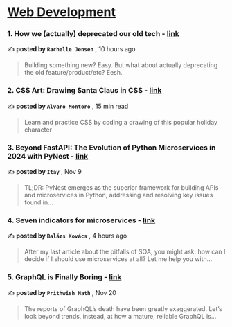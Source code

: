 
<h1><a href=https://medium.com/tag/web-development/recommended target="_blank" rel="noopener noreferrer">Web Development</a></h1>
<h3>1. How we (actually) deprecated our old tech - <a href=https://medium.com/klaviyo-engineering/how-we-actually-deprecated-our-old-tech-091853beedb4?source=tag_recommended_feed---------0-84----------web_development----------d51a0395_4477_49d2_8e5b_baa9b394c624------- target="_blank" rel="noopener noreferrer">link</a></h3>

✍️ **posted by `Rachelle Jensen`** <date> , 10 hours ago</date>

<blockquote>Building something new? Easy. But what about actually deprecating the old feature/product/etc? Eesh.</blockquote>

<h3>2. CSS Art: Drawing Santa Claus in CSS - <a href=https://medium.com/gitconnected/css-art-drawing-santa-claus-in-css-1f27a764d43f?source=tag_recommended_feed---------1-107----------web_development----------d51a0395_4477_49d2_8e5b_baa9b394c624------- target="_blank" rel="noopener noreferrer">link</a></h3>

✍️ **posted by `Alvaro Montoro`** <date> , 15 min read</date>

<blockquote>Learn and practice CSS by coding a drawing of this popular holiday character</blockquote>

<h3>3. Beyond FastAPI: The Evolution of Python Microservices in 2024 with PyNest - <a href=https://medium.com/@itay2803/stop-using-raw-fastapi-this-is-how-microservices-created-with-python-in-2024-a3ffbf57d103?source=tag_recommended_feed---------2-85----------web_development----------d51a0395_4477_49d2_8e5b_baa9b394c624------- target="_blank" rel="noopener noreferrer">link</a></h3>

✍️ **posted by `Itay`** <date> , Nov 9</date>

<blockquote>TL;DR: PyNest emerges as the superior framework for building APIs and microservices in Python, addressing and resolving key issues found in…</blockquote>

<h3>4. Seven indicators for microservices - <a href=https://medium.com/@kobalazs/seven-indicators-for-microservices-1559dbb4cb9f?source=tag_recommended_feed---------3-84----------web_development----------d51a0395_4477_49d2_8e5b_baa9b394c624------- target="_blank" rel="noopener noreferrer">link</a></h3>

✍️ **posted by `Balázs Kovács`** <date> , 4 hours ago</date>

<blockquote>After my last article about the pitfalls of SOA, you might ask: how can I decide if I should use microservices at all? Let me help you with…</blockquote>

<h3>5. GraphQL is Finally Boring - <a href=https://medium.com/javascript-in-plain-english/graphql-is-finally-boring-681d3328b31c?source=tag_recommended_feed---------4-107----------web_development----------d51a0395_4477_49d2_8e5b_baa9b394c624------- target="_blank" rel="noopener noreferrer">link</a></h3>

✍️ **posted by `Prithwish Nath`** <date> , Nov 20</date>

<blockquote>The reports of GraphQL’s death have been greatly exaggerated. Let’s look beyond trends, instead, at how a mature, reliable GraphQL is…</blockquote>

